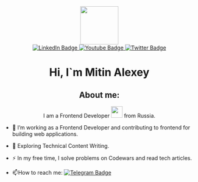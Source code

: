 <div id="header" align="center" margin="50">
  <img src="https://media.giphy.com/media/du3J3cXyzhj75IOgvA/giphy.gif" width="100"/>
</div>


<div id="badges" align="center">
  <a href="your-linkedin-URL">
    <img src="https://img.shields.io/badge/LinkedIn-blue?style=for-the-badge&logo=linkedin&logoColor=white" alt="LinkedIn Badge"/>
  </a>
  <a href="your-telegram-URL">
    <img src="https://img.shields.io/badge/Telegram-blue?style=for-the-badge&logo=youtube&logoColor=white" alt="Youtube Badge"/>
  </a>
  <a href="your-codewars-URL">
    <img src="https://img.shields.io/badge/Codewars-red?style=for-the-badge&logo=twitter&logoColor=white" alt="Twitter Badge"/>
  </a>
</div>

<div id="header" align="center">
  <h1 align="center">
  Hi, I`m Mitin Alexey   
  </h1> 
</div>

<div align="center">
  <h2 align="center">
  About me:
  </h2> 
  <span align="center">
  I am a Frontend Developer <img src="https://media.giphy.com/media/WUlplcMpOCEmTGBtBW/giphy.gif" width="30"> from Russia.
  </span> 
</div>


- :telescope: I’m working as a Frontend Developer and contributing to frontend for building web applications.

- :seedling: Exploring Technical Content Writing.

- :zap: In my free time, I solve problems on Codewars and read tech articles.

- :mailbox:How to reach me: [![Telegram Badge](https://img.shields.io/badge/-n1kaka-blue?style=flat&logo=Telegram&logoColor=white)](your-tg-url)



